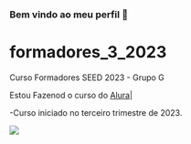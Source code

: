 ### Bem vindo ao meu perfil 💟
# formadores_3_2023
Curso Formadores SEED 2023 - Grupo G 

Estou Fazenod o curso do [Alura](https://cursos.alura.com.br/course/javascript-web-crie-paginas-dinamicas)|


-Curso iniciado no terceiro trimestre de 2023.


![](https://media.tenor.com/spWAbpZ-diEAAAAd/feeling-determined-monkey-d-luffy.gif)

